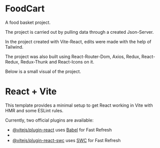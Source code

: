 # FoodCart

A food basket project.

The project is carried out by pulling data through a created Json-Server.

In the project created with Vite-React, edits were made with the help of Tailwind.

The project was also built using React-Router-Dom, Axios, Redux, React-Redux, Redux-Thunk and React-Icons on it.

Below is a small visual of the project.

# React + Vite

This template provides a minimal setup to get React working in Vite with HMR and some ESLint rules.

Currently, two official plugins are available:

- [@vitejs/plugin-react](https://github.com/vitejs/vite-plugin-react/blob/main/packages/plugin-react/README.md) uses [Babel](https://babeljs.io/) for Fast Refresh
- 
- [@vitejs/plugin-react-swc](https://github.com/vitejs/vite-plugin-react-swc) uses [SWC](https://swc.rs/) for Fast Refresh
